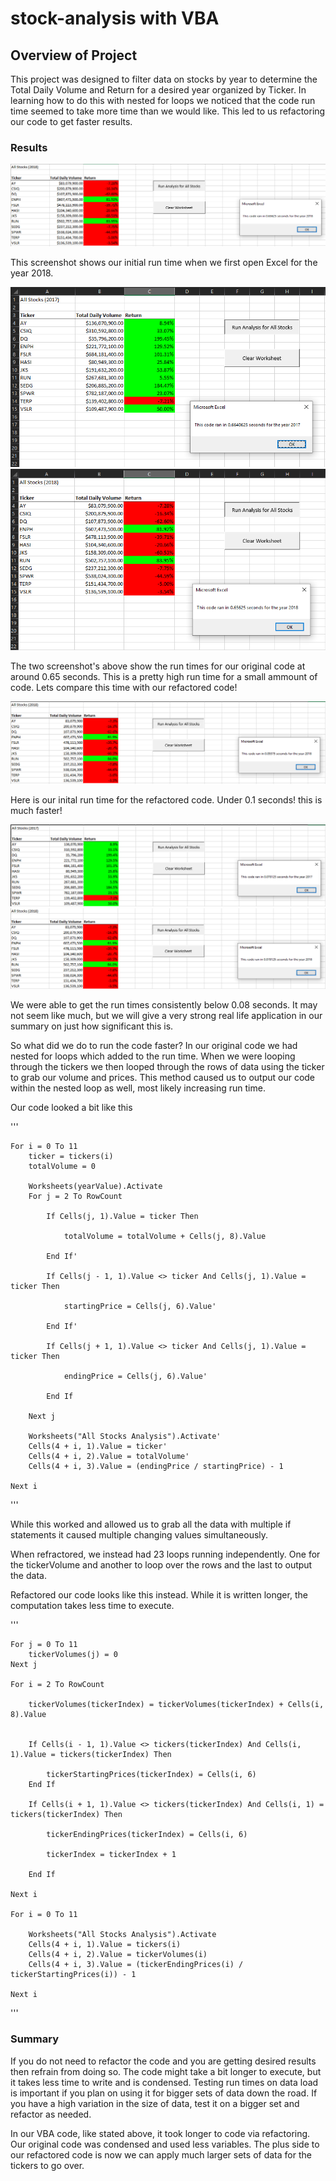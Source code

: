# stock-analysis with VBA

## Overview of Project
This project was designed to filter data on stocks by year to determine the Total Daily Volume and Return for a desired year organized by Ticker.
In learning how to do this with nested for loops we noticed that the code run time seemed to take more time than we would like.
This led to us refactoring our code to get faster results.

### Results
![alt text](https://github.com/HotMochaNoWhip/stock-analysis/blob/main/Resources/Boot_run.png)

This screenshot shows our initial run time when we first open Excel for the year 2018.

![alt text](https://github.com/HotMochaNoWhip/stock-analysis/blob/main/Resources/startcode_2017.png)
![alt text](https://github.com/HotMochaNoWhip/stock-analysis/blob/main/Resources/startcode_2018.png)

The two screenshot's above show the run times for our original code at around 0.65 seconds. This is a pretty high run time for a small ammount of code.
Lets compare this time with our refactored code!

![alt text](https://github.com/HotMochaNoWhip/stock-analysis/blob/main/Resources/Refactor_Boot_run.png)

Here is our inital run time for the refactored code. Under 0.1 seconds! this is much faster!

![alt text](https://github.com/HotMochaNoWhip/stock-analysis/blob/main/Resources/Refactor_2017.png)
![alt text](https://github.com/HotMochaNoWhip/stock-analysis/blob/main/Resources/Refactor_2018.png)

We were able to get the run times consistently below 0.08 seconds. It may not seem like much, but we will give a very strong real life application in our summary on just how significant this is.

So what did we do to run the code faster? In our original code we had nested for loops which added to the run time.
When we were looping through the tickers we then looped through the rows of data using the ticker to grab our volume and prices.
This method caused us to output our code within the nested loop as well, most likely increasing run time.

Our code looked a bit like this

'''

    For i = 0 To 11
        ticker = tickers(i)
        totalVolume = 0
        
        Worksheets(yearValue).Activate
        For j = 2 To RowCount
            
            If Cells(j, 1).Value = ticker Then
            
                totalVolume = totalVolume + Cells(j, 8).Value
            
            End If'
            
            If Cells(j - 1, 1).Value <> ticker And Cells(j, 1).Value = ticker Then
                
                startingPrice = Cells(j, 6).Value'
            
            End If'
            
            If Cells(j + 1, 1).Value <> ticker And Cells(j, 1).Value = ticker Then
                
                endingPrice = Cells(j, 6).Value'
                
            End If
            
        Next j
        
        Worksheets("All Stocks Analysis").Activate'
        Cells(4 + i, 1).Value = ticker'
        Cells(4 + i, 2).Value = totalVolume'
        Cells(4 + i, 3).Value = (endingPrice / startingPrice) - 1
        
    Next i
    
'''

While this worked and allowed us to grab all the data with multiple if statements it caused multiple changing values simultaneously.

When refractored, we instead had 23 loops running independently. One for the tickerVolume and another to loop over the rows and the last to output the data.

Refactored our code looks like this instead. While it is written longer, the computation takes less time to execute.

'''

    For j = 0 To 11
        tickerVolumes(j) = 0
    Next j
        
    For i = 2 To RowCount
    
        tickerVolumes(tickerIndex) = tickerVolumes(tickerIndex) + Cells(i, 8).Value
        
        
        If Cells(i - 1, 1).Value <> tickers(tickerIndex) And Cells(i, 1).Value = tickers(tickerIndex) Then
        
            tickerStartingPrices(tickerIndex) = Cells(i, 6)
        End If
            
        If Cells(i + 1, 1).Value <> tickers(tickerIndex) And Cells(i, 1) = tickers(tickerIndex) Then
        
            tickerEndingPrices(tickerIndex) = Cells(i, 6)
           
            tickerIndex = tickerIndex + 1
            
        End If
    
    Next i
    
    For i = 0 To 11
        
        Worksheets("All Stocks Analysis").Activate
        Cells(4 + i, 1).Value = tickers(i)
        Cells(4 + i, 2).Value = tickerVolumes(i)
        Cells(4 + i, 3).Value = (tickerEndingPrices(i) / tickerStartingPrices(i)) - 1
        
    Next i
    
'''

### Summary

If you do not need to refactor the code and you are getting desired results then refrain from doing so.
The code might take a bit longer to execute, but it takes less time to write and is condensed.
Testing run times on data load is important if you plan on using it for bigger sets of data down the road.
If you have a high variation in the size of data, test it on a bigger set and refactor as needed.   

In our VBA code, like stated above, it took longer to code via refactoring.
Our original code was condensed and used less variables.
The plus side to our refactored code is now we can apply much larger sets of data for the tickers to go over. 
